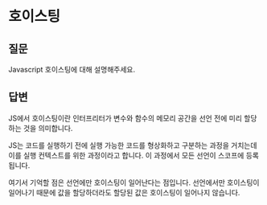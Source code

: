 # 호이스팅
## 질문
Javascript 호이스팅에 대해 설명해주세요.

## 답변
JS에서 호이스팅이란 인터프리터가 변수와 함수의 메모리 공간을 선언 전에 미리 할당하는 것을 의미합니다. 

JS는 코드를 실행하기 전에 실행 가능한 코드를 형상화하고 구분하는 과정을 거치는데 이를 실행 컨텍스트를 위한 과정이라고 합니다. 
이 과정에서 모든 선언이 스코프에 등록 됩니다.

여기서 기억할 점은 선언에만 호이스팅이 일어난다는 점입니다.
선언에서만 호이스팅이 일어나기 때문에 값을 할당하더라도 할당된 값은 호이스팅이 일어나지 않습니다.